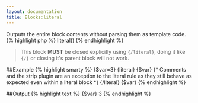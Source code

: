 ```yaml
---
layout: documentation
title: Blocks:literal
---
```


Outputs the entire block contents without parsing them as template code.
{% highlight php %}
literal()
{% endhighlight %}

> This block **MUST** be closed explicitly using `{/literal}`, doing it like `{/}` or closing it's parent block will not work.

##Example
{% highlight smarty %}
{$var=3}
{literal}
 {$var} {* Comments and the strip plugin are an exception to the literal rule as they still behave as expected even within a literal block *}
{/literal}
{$var}
{% endhighlight %}

##Output
{% highlight text %}
{$var} 
3
{% endhighlight %}